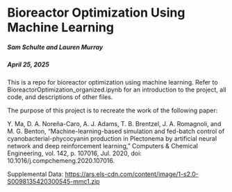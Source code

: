 # Bioreactor Optimization Using Machine Learning
##### Sam Schulte and Lauren Murray
##### April 25, 2025

This is a repo for bioreactor optimization using machine learning. Refer to BioreactorOptimization_organized.ipynb for an introduction to the project, all code, and descriptions of other files. 

The purpose of this project is to recreate the work of the following paper:

Y. Ma, D. A. Noreña-Caro, A. J. Adams, T. B. Brentzel, J. A. Romagnoli, and M. G. Benton, “Machine-learning-based simulation and fed-batch control of cyanobacterial-phycocyanin production in Plectonema by artificial neural network and deep reinforcement learning,” Computers & Chemical Engineering, vol. 142, p. 107016, Jul. 2020, doi: 10.1016/j.compchemeng.2020.107016.

Supplemental Data: https://ars.els-cdn.com/content/image/1-s2.0-S0098135420300545-mmc1.zip 
